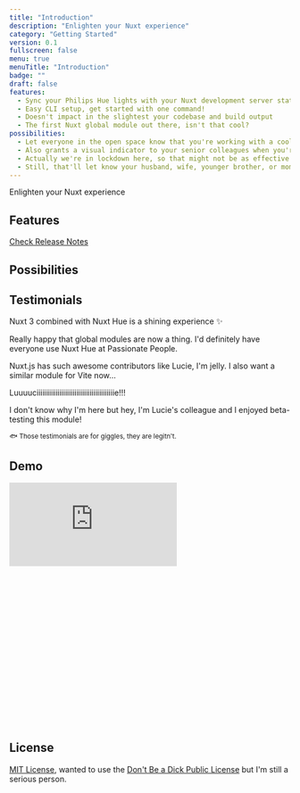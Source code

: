 ```yaml
---
title: "Introduction"
description: "Enlighten your Nuxt experience"
category: "Getting Started"
version: 0.1
fullscreen: false
menu: true
menuTitle: "Introduction"
badge: ""
draft: false
features:
  - Sync your Philips Hue lights with your Nuxt development server state
  - Easy CLI setup, get started with one command!
  - Doesn't impact in the slightest your codebase and build output
  - The first Nuxt global module out there, isn't that cool?
possibilities:
  - Let everyone in the open space know that you're working with a cool framework!
  - Also grants a visual indicator to your senior colleagues when you're in trouble
  - Actually we're in lockdown here, so that might not be as effective
  - Still, that'll let know your husband, wife, younger brother, or mom that you're working on serious stuff~
---
```


Enlighten your Nuxt experience

## Features

<d-list :items="features"></d-list>

[Check Release Notes](https://github.com/lihbr/nuxt-hue/blob/master/CHANGELOG.md)

## Possibilities

<d-list :items="possibilities"></d-list>

## Testimonials

<testimonial name="Sébastien Chopin" github-handle="Atinux" twitter-handle="Atinux" display-title="CEO, NuxtLabs">

Nuxt 3 combined with Nuxt Hue is a shining experience ✨

</testimonial>

<testimonial name="Pooya Parsa" github-handle="pi0" twitter-handle="_pi0_" display-title="Framework Lead, Nuxt.js" reversed>

Really happy that global modules are now a thing. I'd definitely have everyone use Nuxt Hue at Passionate People.

</testimonial>

<testimonial name="Evan You" github-handle="yyx990803" twitter-handle="youyuxi" display-title="Creator & Project Lead, Vue.js">

Nuxt.js has such awesome contributors like Lucie, I'm jelly. I also want a similar module for Vite now...

</testimonial>

<testimonial name="Debbie O'Brien" github-handle="debs-obrien" twitter-handle="debs_obrien" display-title="Head Developer Advocate, Bit" reversed>

Luuuuciiiiiiiiiiiiiiiiiiiiiiiiiiiiiiiiiiiiiiiiie!!!

</testimonial>

<testimonial name="Alex Trost" github-handle="a-trost" twitter-handle="trostcodes" display-title="Cowboy & DevExp Engineer, Prismic">

I don't know why I'm here but hey, I'm Lucie's colleague and I enjoyed beta-testing this module!

</testimonial>

<small class="text-gray-500 text-center block">🐟 Those testimonials are for giggles, they are legitn't.</small>

## Demo

<div class="relative w-full h-0" style="padding-bottom: 56.25%;">
  <iframe class="absolute inset-0 w-full h-full" src="https://www.youtube.com/embed/vjAB-NqH3kk" title="YouTube video player" frameborder="0" allow="accelerometer; autoplay; clipboard-write; encrypted-media; gyroscope; picture-in-picture" allowfullscreen></iframe>
</div>

## License

[MIT License](https://github.com/lihbr/nuxt-hue/blob/master/LICENSE), wanted to use the [Don't Be a Dick Public License](https://github.com/philsturgeon/dbad/blob/master/LICENSE.md) but I'm still a serious person.
